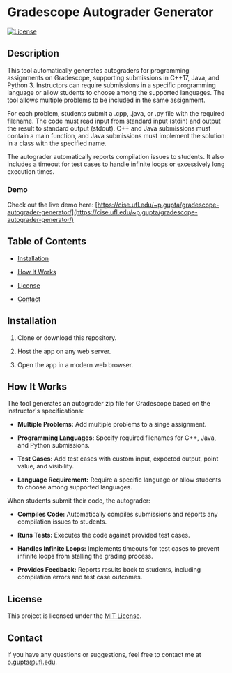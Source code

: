 
# Gradescope Autograder Generator

  

[![License](https://img.shields.io/badge/license-MIT-blue.svg)](LICENSE)

  

## Description

  

This tool automatically generates autograders for programming assignments on Gradescope, supporting submissions in C++17, Java, and Python 3. Instructors can require submissions in a specific programming language or allow students to choose among the supported languages. The tool allows multiple problems to be included in the same assignment.

  

For each problem, students submit a .cpp, .java, or .py file with the required filename. The code must read input from standard input (stdin) and output the result to standard output (stdout). C++ and Java submissions must contain a main function, and Java submissions must implement the solution in a class with the specified name.

  

The autograder automatically reports compilation issues to students. It also includes a timeout for test cases to handle infinite loops or excessively long execution times.

  

### Demo

  

Check out the live demo here: [https://cise.ufl.edu/~p.gupta/gradescope-autograder-generator/](https://cise.ufl.edu/~p.gupta/gradescope-autograder-generator/)

  

## Table of Contents

  

-  [Installation](#installation)

-  [How It Works](#how-it-works)

-  [License](#license)

-  [Contact](#contact)

  

## Installation

  

1. Clone or download this repository.

2. Host the app on any web server.

3. Open the app in a modern web browser.

  

## How It Works

  

The tool generates an autograder zip file for Gradescope based on the instructor's specifications:

  

-  **Multiple Problems:** Add multiple problems to a singe assignment.

-  **Programming Languages:** Specify required filenames for C++, Java, and Python submissions.

-  **Test Cases:** Add test cases with custom input, expected output, point value, and visibility.

-  **Language Requirement:** Require a specific language or allow students to choose among supported languages.

  

When students submit their code, the autograder:

  

-  **Compiles Code:** Automatically compiles submissions and reports any compilation issues to students.

-  **Runs Tests:** Executes the code against provided test cases.

-  **Handles Infinite Loops:** Implements timeouts for test cases to prevent infinite loops from stalling the grading process.

-  **Provides Feedback:** Reports results back to students, including compilation errors and test case outcomes.

  

## License

  

This project is licensed under the [MIT License](LICENSE).

  

## Contact

  

If you have any questions or suggestions, feel free to contact me at [p.gupta@ufl.edu](mailto:p.gupta@ufl.edu).
